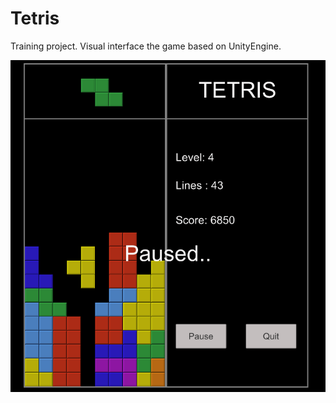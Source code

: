# Tetris 
Training project. Visual interface the game based on UnityEngine.

<p>
    <img src="tetris_screen.png" >
</p>
